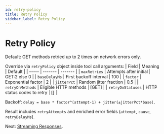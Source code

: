 ```yaml
---
id: retry-policy
title: Retry Policy
sidebar_label: Retry Policy
---
```


# Retry Policy

Default: GET methods retried up to 2 times on network errors only.

Override via `retryPolicy` object inside tool call arguments:
| Field | Meaning | Default |
| ----- | ------- | ------- |
| `maxRetries` | Attempts after initial | GET:2 else 0 |
| `baseDelayMs` | First backoff interval | 100 |
| `factor` | Exponential factor | 2 |
| `jitterPct` | Random jitter fraction | 0.5 |
| `retryOnMethods` | Eligible HTTP methods | [GET] |
| `retryOnStatuses` | HTTP status codes to retry | [] |

Backoff: `delay = base * factor^(attempt-1) + jitter(±jitterPct*base)`.

Result includes `retryAttempts` and enriched error fields (`attempt`, `cause`, `retryDelayMs`).

Next: [Streaming Responses](streaming-responses.md).

